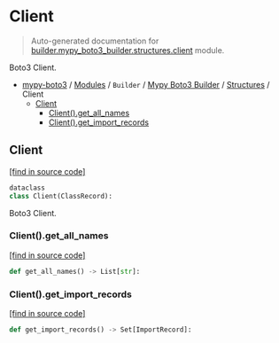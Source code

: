 # Client

> Auto-generated documentation for [builder.mypy_boto3_builder.structures.client](https://github.com/vemel/mypy_boto3/blob/master/builder/mypy_boto3_builder/structures/client.py) module.

Boto3 Client.

- [mypy-boto3](../../../README.md#mypy_boto3) / [Modules](../../../MODULES.md#mypy-boto3-modules) / `Builder` / [Mypy Boto3 Builder](../index.md#mypy-boto3-builder) / [Structures](index.md#structures) / Client
    - [Client](#client)
        - [Client().get_all_names](#clientget_all_names)
        - [Client().get_import_records](#clientget_import_records)

## Client

[[find in source code]](https://github.com/vemel/mypy_boto3/blob/master/builder/mypy_boto3_builder/structures/client.py#L16)

```python
dataclass
class Client(ClassRecord):
```

Boto3 Client.

### Client().get_all_names

[[find in source code]](https://github.com/vemel/mypy_boto3/blob/master/builder/mypy_boto3_builder/structures/client.py#L38)

```python
def get_all_names() -> List[str]:
```

### Client().get_import_records

[[find in source code]](https://github.com/vemel/mypy_boto3/blob/master/builder/mypy_boto3_builder/structures/client.py#L34)

```python
def get_import_records() -> Set[ImportRecord]:
```
